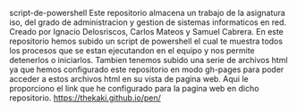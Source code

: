 script-de-powershell
Este repositorio almacena un trabajo de la asignatura iso, del grado de administracion y gestion de sistemas informaticos en red. 
Creado por Ignacio Delosriscos, Carlos Mateos y Samuel Cabrera. 
En este repositorio hemos subido un script de powershell el cual te muestra todos los procesos que se estan ejecutandon en el equipo y nos permite detenerlos o iniciarlos. 
Tambien tenemos subido una serie de archivos html ya que hemos configurado este repositorio en modo gh-pages para poder acceder a estos archivos html en su vista de pagina web. Aqui le proporciono el link que he configurado para la pagina web en dicho repositorio.
https://thekaki.github.io/pen/
